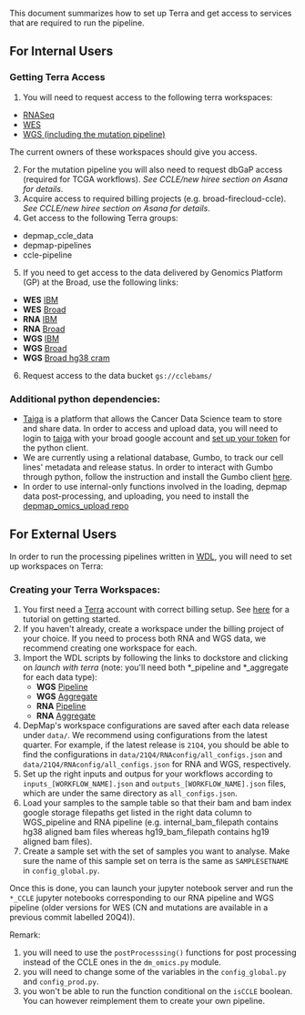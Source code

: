 This document summarizes how to set up Terra and get access to services that are required to run the pipeline.

## For Internal Users <a name="internal-users"></a>

### Getting Terra Access

1. You will need to request access to the following terra workspaces:
  - [RNASeq](https://app.terra.bio/#workspaces/broad-firecloud-ccle/DepMap_hg38_RNAseq)
  - [WES](https://app.terra.bio/#workspaces/broad-firecloud-ccle/DepMap_WES_CN_hg38)
  - [WGS (including the mutation pipeline)](https://app.terra.bio/#workspaces/broad-firecloud-ccle/DepMap_WGS_CN)

The current owners of these workspaces should give you access.

2. For the mutation pipeline you will also need to request dbGaP access (required for TCGA workflows). *See CCLE/new hiree section on Asana for details*.
3. Acquire access to required billing projects (e.g. broad-firecloud-ccle). *See CCLE/new hiree section on Asana for details*.
4. Get access to the following Terra groups:
  - depmap_ccle_data
  - depmap-pipelines
  - ccle-pipeline
5. If you need to get access to the data delivered by Genomics Platform (GP) at the Broad, use the following links:
  - __WES__ [IBM](https://app.terra.bio/#workspaces/terra-broad-cancer-prod/Getz_IBM_CellLines_Exomes)
  - __WES__ [Broad](https://app.terra.bio/#workspaces/terra-broad-cancer-prod/CCLE_DepMap_WES)
  - __RNA__ [IBM](https://app.terra.bio/#workspaces/terra-broad-cancer-prod/Getz_IBM_CellLines_RNASeqData)
  - __RNA__ [Broad](https://app.terra.bio/#workspaces/terra-broad-cancer-prod/CCLE_DepMap_RNAseq)
  - __WGS__ [IBM](https://app.terra.bio/#workspaces/terra-broad-cancer-prod/Getz_IBM_CellLines_WGS)
  - __WGS__ [Broad](https://app.terra.bio/#workspaces/terra-broad-cancer-prod/DepMap_WGS)
  - __WGS__ [Broad hg38 cram](https://app.terra.bio/#workspaces/broad-genomics-data/DepMap_WGS)
6. Request access to the data bucket `gs://cclebams/`


### Additional python dependencies:
- [Taiga](https://cds.team/taiga) is a platform that allows the Cancer Data Science team to store and share data. In order to access and upload data, you will need to login to [taiga](https://cds.team/taiga) with your broad google account and [set up your token](https://github.com/broadinstitute/taigapy#prerequisites) for the python client.
- We are currently using a relational database, Gumbo, to track our cell lines' metadata and release status. In order to interact with Gumbo through python, follow the instruction and install the Gumbo client [here](https://github.com/broadinstitute/gumbo_client).
- In order to use internal-only functions involved in the loading, depmap data post-processing, and uploading, you need to install the [depmap_omics_upload repo](https://github.com/broadinstitute/depmap_omics_upload)


## For External Users <a name="external-users"></a>

In order to run the processing pipelines written in [WDL](https://software.broadinstitute.org/wdl/documentation/), you will need to set up workspaces on Terra:

### Creating your Terra Workspaces:

1. You first need a [Terra](https://app.terra.bio/#) account with correct billing setup. See [here](https://support.terra.bio/hc/en-us/articles/360034677651-Account-setup-and-exploring-Terra) for a tutorial on getting started.
2. If you haven't already, create a workspace under the billing project of your choice. If you need to process both RNA and WGS data, we recommend creating one workspace for each. 
3. Import the WDL scripts by following the links to dockstore and clicking on *launch with terra* (note: you'll need both *_pipeline and *_aggregate for each data type):
    - __WGS__ [Pipeline](https://dockstore.org/workflows/github.com/broadinstitute/depmap_omics/WGS_pipeline)
    - __WGS__ [Aggregate](https://dockstore.org/workflows/github.com/broadinstitute/depmap_omics/WGS_aggregate)
    - __RNA__ [Pipeline](https://dockstore.org/workflows/github.com/broadinstitute/depmap_omics/RNA_pipeline)
    - __RNA__ [Aggregate](https://dockstore.org/workflows/github.com/broadinstitute/depmap_omics/RNA_aggregate)
4. DepMap's workspace configurations are saved after each data release under `data/`. We recommend using configurations from the latest quarter. For example, if the latest release is `21Q4`, you should be able to find the configurations in `data/21Q4/RNAconfig/all_configs.json` and `data/21Q4/RNAconfig/all_configs.json` for RNA and WGS, respectively.
5. Set up the right inputs and outpus for your workflows according to `inputs_[WORKFLOW_NAME].json` and `outputs_[WORKFLOW_NAME].json` files, which are under the same directory as `all_configs.json`.
6. Load your samples to the sample table so that their bam and bam index google storage filepaths get listed in the right data column to WGS_pipeline and RNA pipeline (e.g. internal_bam_filepath contains hg38 aligned bam files whereas hg19_bam_filepath contains hg19 aligned bam files). 
7. Create a sample set with the set of samples you want to analyse. Make sure the name of this sample set on terra is the same as `SAMPLESETNAME` in `config_global.py`.

Once this is done, you can launch your jupyter notebook server and run the `*_CCLE` jupyter notebooks corresponding to our RNA pipeline and WGS pipeline (older versions for WES (CN and mutations are available in a previous commit labelled 20Q4)).

Remark:
  1. you will need to use the `postProcesssing()` functions for post processing instead of the CCLE ones in the `dm_omics.py` module.
  2. you will need to change some of the variables in the `config_global.py` and `config_prod.py`.
  3. you won't be able to run the function conditional on the `isCCLE` boolean. You can however reimplement them to create your own pipeline.
